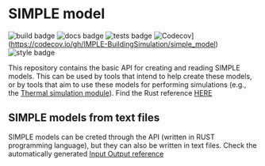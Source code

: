 # SIMPLE model


![build badge](https://github.com/SIMPLE-BuildingSimulation/simple_model/actions/workflows/build.yaml/badge.svg)
![docs badge](https://github.com/SIMPLE-BuildingSimulation/simple_model/actions/workflows/docs.yaml/badge.svg)
![tests badge](https://github.com/SIMPLE-BuildingSimulation/simple_model/actions/workflows/tests.yaml/badge.svg)
![Codecov](https://codecov.io/github/IMPLE-BuildingSimulation/simple_model/coverage.svg?branch=master)](https://codecov.io/gh/IMPLE-BuildingSimulation/simple_model)
![style badge](https://github.com/SIMPLE-BuildingSimulation/simple_model/actions/workflows/style.yaml/badge.svg)



This repository contains the basic API for creating and 
reading SIMPLE models. This can be used by tools that intend
to help create these models, or by tools that aim to 
use these models for performing simulations (e.g., 
the [Thermal simulation module](https://github.com/SIMPLE-BuildingSimulation/thermal)). 
Find the Rust reference [HERE](https://simple-buildingsimulation.github.io/simple_model/)

## SIMPLE models from text files

SIMPLE models can be creted through the API (written in RUST programming language), but they can also be written in text files. Check the automatically generated [Input Output reference](https://simple-buildingsimulation.github.io/input_output_reference/)

